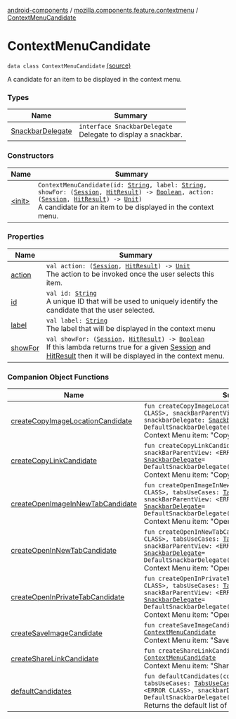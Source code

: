 [android-components](../../index.md) / [mozilla.components.feature.contextmenu](../index.md) / [ContextMenuCandidate](./index.md)

# ContextMenuCandidate

`data class ContextMenuCandidate` [(source)](https://github.com/mozilla-mobile/android-components/blob/master/components/feature/contextmenu/src/main/java/mozilla/components/feature/contextmenu/ContextMenuCandidate.kt#L29)

A candidate for an item to be displayed in the context menu.

### Types

| Name | Summary |
|---|---|
| [SnackbarDelegate](-snackbar-delegate/index.md) | `interface SnackbarDelegate`<br>Delegate to display a snackbar. |

### Constructors

| Name | Summary |
|---|---|
| [&lt;init&gt;](-init-.md) | `ContextMenuCandidate(id: `[`String`](https://kotlinlang.org/api/latest/jvm/stdlib/kotlin/-string/index.html)`, label: `[`String`](https://kotlinlang.org/api/latest/jvm/stdlib/kotlin/-string/index.html)`, showFor: (`[`Session`](../../mozilla.components.browser.session/-session/index.md)`, `[`HitResult`](../../mozilla.components.concept.engine/-hit-result/index.md)`) -> `[`Boolean`](https://kotlinlang.org/api/latest/jvm/stdlib/kotlin/-boolean/index.html)`, action: (`[`Session`](../../mozilla.components.browser.session/-session/index.md)`, `[`HitResult`](../../mozilla.components.concept.engine/-hit-result/index.md)`) -> `[`Unit`](https://kotlinlang.org/api/latest/jvm/stdlib/kotlin/-unit/index.html)`)`<br>A candidate for an item to be displayed in the context menu. |

### Properties

| Name | Summary |
|---|---|
| [action](action.md) | `val action: (`[`Session`](../../mozilla.components.browser.session/-session/index.md)`, `[`HitResult`](../../mozilla.components.concept.engine/-hit-result/index.md)`) -> `[`Unit`](https://kotlinlang.org/api/latest/jvm/stdlib/kotlin/-unit/index.html)<br>The action to be invoked once the user selects this item. |
| [id](id.md) | `val id: `[`String`](https://kotlinlang.org/api/latest/jvm/stdlib/kotlin/-string/index.html)<br>A unique ID that will be used to uniquely identify the candidate that the user selected. |
| [label](label.md) | `val label: `[`String`](https://kotlinlang.org/api/latest/jvm/stdlib/kotlin/-string/index.html)<br>The label that will be displayed in the context menu |
| [showFor](show-for.md) | `val showFor: (`[`Session`](../../mozilla.components.browser.session/-session/index.md)`, `[`HitResult`](../../mozilla.components.concept.engine/-hit-result/index.md)`) -> `[`Boolean`](https://kotlinlang.org/api/latest/jvm/stdlib/kotlin/-boolean/index.html)<br>If this lambda returns true for a given [Session](../../mozilla.components.browser.session/-session/index.md) and [HitResult](../../mozilla.components.concept.engine/-hit-result/index.md) then it will be displayed in the context menu. |

### Companion Object Functions

| Name | Summary |
|---|---|
| [createCopyImageLocationCandidate](create-copy-image-location-candidate.md) | `fun createCopyImageLocationCandidate(context: <ERROR CLASS>, snackBarParentView: <ERROR CLASS>, snackbarDelegate: `[`SnackbarDelegate`](-snackbar-delegate/index.md)` = DefaultSnackbarDelegate()): `[`ContextMenuCandidate`](./index.md)<br>Context Menu item: "Copy Image Location". |
| [createCopyLinkCandidate](create-copy-link-candidate.md) | `fun createCopyLinkCandidate(context: <ERROR CLASS>, snackBarParentView: <ERROR CLASS>, snackbarDelegate: `[`SnackbarDelegate`](-snackbar-delegate/index.md)` = DefaultSnackbarDelegate()): `[`ContextMenuCandidate`](./index.md)<br>Context Menu item: "Copy Link". |
| [createOpenImageInNewTabCandidate](create-open-image-in-new-tab-candidate.md) | `fun createOpenImageInNewTabCandidate(context: <ERROR CLASS>, tabsUseCases: `[`TabsUseCases`](../../mozilla.components.feature.tabs/-tabs-use-cases/index.md)`, snackBarParentView: <ERROR CLASS>, snackbarDelegate: `[`SnackbarDelegate`](-snackbar-delegate/index.md)` = DefaultSnackbarDelegate()): `[`ContextMenuCandidate`](./index.md)<br>Context Menu item: "Open Image in New Tab". |
| [createOpenInNewTabCandidate](create-open-in-new-tab-candidate.md) | `fun createOpenInNewTabCandidate(context: <ERROR CLASS>, tabsUseCases: `[`TabsUseCases`](../../mozilla.components.feature.tabs/-tabs-use-cases/index.md)`, snackBarParentView: <ERROR CLASS>, snackbarDelegate: `[`SnackbarDelegate`](-snackbar-delegate/index.md)` = DefaultSnackbarDelegate()): `[`ContextMenuCandidate`](./index.md)<br>Context Menu item: "Open Link in New Tab". |
| [createOpenInPrivateTabCandidate](create-open-in-private-tab-candidate.md) | `fun createOpenInPrivateTabCandidate(context: <ERROR CLASS>, tabsUseCases: `[`TabsUseCases`](../../mozilla.components.feature.tabs/-tabs-use-cases/index.md)`, snackBarParentView: <ERROR CLASS>, snackbarDelegate: `[`SnackbarDelegate`](-snackbar-delegate/index.md)` = DefaultSnackbarDelegate()): `[`ContextMenuCandidate`](./index.md)<br>Context Menu item: "Open Link in Private Tab". |
| [createSaveImageCandidate](create-save-image-candidate.md) | `fun createSaveImageCandidate(context: <ERROR CLASS>): `[`ContextMenuCandidate`](./index.md)<br>Context Menu item: "Save image". |
| [createShareLinkCandidate](create-share-link-candidate.md) | `fun createShareLinkCandidate(context: <ERROR CLASS>): `[`ContextMenuCandidate`](./index.md)<br>Context Menu item: "Share Link". |
| [defaultCandidates](default-candidates.md) | `fun defaultCandidates(context: <ERROR CLASS>, tabsUseCases: `[`TabsUseCases`](../../mozilla.components.feature.tabs/-tabs-use-cases/index.md)`, snackBarParentView: <ERROR CLASS>, snackbarDelegate: `[`SnackbarDelegate`](-snackbar-delegate/index.md)` = DefaultSnackbarDelegate()): `[`List`](https://kotlinlang.org/api/latest/jvm/stdlib/kotlin.collections/-list/index.html)`<`[`ContextMenuCandidate`](./index.md)`>`<br>Returns the default list of context menu candidates. |
